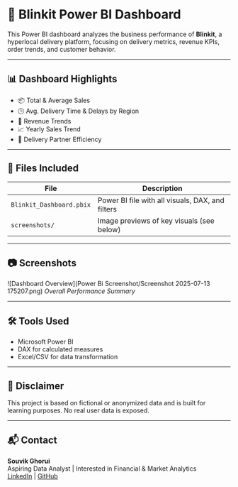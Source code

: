 # 🚴 Blinkit Power BI Dashboard

This Power BI dashboard analyzes the business performance of **Blinkit**, a hyperlocal delivery platform, focusing on delivery metrics, revenue KPIs, order trends, and customer behavior.

---

## 📊 Dashboard Highlights

- 📦 Total & Average Sales
- 🕒 Avg. Delivery Time & Delays by Region
- 💸 Revenue Trends
- 📈 Yearly Sales Trend
- 🚚 Delivery Partner Efficiency

---

## 📁 Files Included

| File | Description |
|------|-------------|
| `Blinkit_Dashboard.pbix` | Power BI file with all visuals, DAX, and filters |
| `screenshots/` | Image previews of key visuals (see below) |

---

## 📷 Screenshots

![Dashboard Overview](Power Bi Screenshot/Screenshot 2025-07-13 175207.png)
*Overall Performance Summary*

---

## 🛠 Tools Used

- Microsoft Power BI
- DAX for calculated measures
- Excel/CSV for data transformation

---

## 🚨 Disclaimer

This project is based on fictional or anonymized data and is built for learning purposes. No real user data is exposed.

---

## 📬 Contact

**Souvik Ghorui**  
Aspiring Data Analyst | Interested in Financial & Market Analytics  
[LinkedIn](https://www.linkedin.com/in/souvik-ghorui273/) | [GitHub](https://github.com/Souvik2730)
